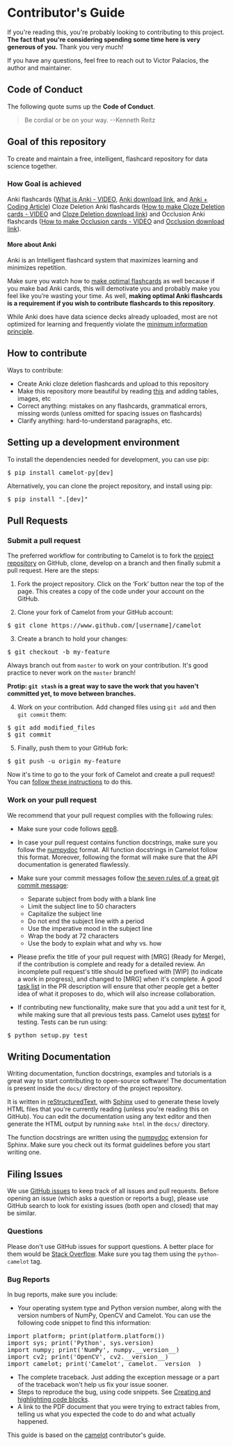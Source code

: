 # Contributor's Guide

If you're reading this, you're probably looking to contributing to this project. 
**The fact that you're considering spending some time here is very generous of you.**
Thank you very much!

If you have any questions, feel free to reach out to Victor Palacios, the author and maintainer.

## Code of Conduct

The following quote sums up the **Code of Conduct**.

   > Be cordial or be on your way. --Kenneth Reitz

## Goal of this repository

To create and maintain a free, intelligent, flashcard repository for data science together. 

### How Goal is achieved

Anki flashcards ([What is Anki - VIDEO](https://youtu.be/FHVOAr8MxxQ?t=88), [Anki download link](https://apps.ankiweb.net), and [Anki + Coding Article](https://www.freecodecamp.org/news/use-spaced-repetition-with-anki-to-learn-to-code-faster-7c334d448c3c/))
Cloze Deletion Anki flashcards ([How to make Cloze Deletion cards - VIDEO](https://www.youtube.com/watch?v=IRY1rYxd9EM) and [Cloze Deletion download link](https://apps.ankiweb.net/docs/manual.html#cloze-deletion)) and
Occlusion Anki flashcards ([How to make Occlusion cards - VIDEO](https://www.youtube.com/watch?v=c-4xOe79epU&list=PL3MozITKTz5YFHDGB19ypxcYfJ1ITk_6o&index=2&t=0s) and [Occlusion download link](https://ankiweb.net/shared/info/1374772155)).

#### More about Anki

Anki is an Intelligent flashcard system that maximizes learning and minimizes repetition.

Make sure you watch how to [make optimal flashcards](https://www.youtube.com/watch?v=AbvaITy3oeQ) as well because if you make bad Anki cards, this will demotivate you and probably make you feel like you’re wasting your time. As well, **making optimal Anki flashcards is a requirement if you wish to contribute flashcards to this repository**.

While Anki does have data science decks already uploaded, most are not optimized for learning and frequently violate the [minimum information principle](https://supermemo.guru/wiki/Minimum_information_principle).

## How to contribute

Ways to contribute:
 - Create Anki cloze deletion flashcards and upload to this repository
 - Make this repository more beautiful by reading [this](https://github.com/adam-p/markdown-here/wiki/Markdown-Cheatsheet) and adding tables, images, etc
 - Correct anything: mistakes on any flashcards, grammatical errors, missing words (unless omitted for spacing issues on flashcards)
 - Clarify anything: hard-to-understand paragraphs, etc.

## Setting up a development environment

To install the dependencies needed for development, you can use pip:

<pre>
$ pip install camelot-py[dev]
</pre>

Alternatively, you can clone the project repository, and install using pip:

<pre>
$ pip install ".[dev]"
</pre>

## Pull Requests

### Submit a pull request

The preferred workflow for contributing to Camelot is to fork the [project repository](https://github.com/socialcopsdev/camelot) on GitHub, clone, develop on a branch and then finally submit a pull request. Here are the steps:

1. Fork the project repository. Click on the ‘Fork’ button near the top of the page. This creates a copy of the code under your account on the GitHub.

2. Clone your fork of Camelot from your GitHub account:

<pre>
$ git clone https://www.github.com/[username]/camelot
</pre>

3. Create a branch to hold your changes:

<pre>
$ git checkout -b my-feature
</pre>

Always branch out from `master` to work on your contribution. It's good practice to never work on the `master` branch!

**Protip: `git stash` is a great way to save the work that you haven't committed yet, to move between branches.**

4. Work on your contribution. Add changed files using `git add` and then `git commit` them:

<pre>
$ git add modified_files
$ git commit
</pre>

5. Finally, push them to your GitHub fork:

<pre>
$ git push -u origin my-feature
</pre>

Now it's time to go to the your fork of Camelot and create a pull request! You can [follow these instructions](https://help.github.com/articles/creating-a-pull-request-from-a-fork/) to do this.

### Work on your pull request

We recommend that your pull request complies with the following rules:

- Make sure your code follows [pep8](http://pep8.org).

- In case your pull request contains function docstrings, make sure you follow the [numpydoc](https://numpydoc.readthedocs.io/en/latest/format.html) format. All function docstrings in Camelot follow this format. Moreover, following the format will make sure that the API documentation is generated flawlessly.

- Make sure your commit messages follow [the seven rules of a great git commit message](https://chris.beams.io/posts/git-commit/):
    - Separate subject from body with a blank line
    - Limit the subject line to 50 characters
    - Capitalize the subject line
    - Do not end the subject line with a period
    - Use the imperative mood in the subject line
    - Wrap the body at 72 characters
    - Use the body to explain what and why vs. how

- Please prefix the title of your pull request with [MRG] (Ready for Merge), if the contribution is complete and ready for a detailed review. An incomplete pull request's title should be prefixed with [WIP] (to indicate a work in progress), and changed to [MRG] when it's complete. A good [task list](https://blog.github.com/2013-01-09-task-lists-in-gfm-issues-pulls-comments/) in the PR description will ensure that other people get a better idea of what it proposes to do, which will also increase collaboration.

- If contributing new functionality, make sure that you add a unit test for it, while making sure that all previous tests pass. Camelot uses [pytest](https://docs.pytest.org/en/latest/) for testing. Tests can be run using:

<pre>
$ python setup.py test
</pre>

## Writing Documentation

Writing documentation, function docstrings, examples and tutorials is a great way to start contributing to open-source software! The documentation is present inside the `docs/` directory of the project repository.

It is written in [reStructuredText](https://en.wikipedia.org/wiki/ReStructuredText), with [Sphinx](http://www.sphinx-doc.org/en/master/) used to generate these lovely HTML files that you're currently reading (unless you're reading this on GitHub). You can edit the documentation using any text editor and then generate the HTML output by running `make html` in the `docs/` directory.

The function docstrings are written using the [numpydoc](https://numpydoc.readthedocs.io/en/latest/format.html) extension for Sphinx. Make sure you check out its format guidelines before you start writing one.

## Filing Issues

We use [GitHub issues](https://github.com/socialcopsdev/camelot/issues) to keep track of all issues and pull requests. Before opening an issue (which asks a question or reports a bug), please use GitHub search to look for existing issues (both open and closed) that may be similar.

### Questions

Please don't use GitHub issues for support questions. A better place for them would be [Stack Overflow](http://stackoverflow.com). Make sure you tag them using the `python-camelot` tag.

### Bug Reports

In bug reports, make sure you include:

- Your operating system type and Python version number, along with the version numbers of NumPy, OpenCV and Camelot. You can use the following code snippet to find this information:

<pre>
import platform; print(platform.platform())
import sys; print('Python', sys.version)
import numpy; print('NumPy', numpy.__version__)
import cv2; print('OpenCV', cv2.__version__)
import camelot; print('Camelot', camelot.__version__)
</pre>

- The complete traceback. Just adding the exception message or a part of the traceback won't help us fix your issue sooner.
- Steps to reproduce the bug, using code snippets. See [Creating and highlighting code blocks](https://help.github.com/articles/creating-and-highlighting-code-blocks/).
- A link to the PDF document that you were trying to extract tables from, telling us what you expected the code to do and what actually happened.

This guide is based on the [camelot](https://github.com/atlanhq/camelot/blob/master/CONTRIBUTING.md) contributor's guide.
